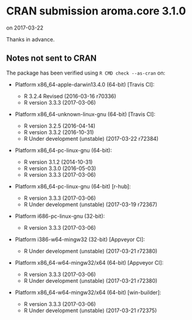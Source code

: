 # CRAN submission aroma.core 3.1.0

on 2017-03-22

Thanks in advance.


## Notes not sent to CRAN

The package has been verified using `R CMD check --as-cran` on:

* Platform x86_64-apple-darwin13.4.0 (64-bit) [Travis CI]:
  - R 3.2.4 Revised (2016-03-16 r70336)
  - R version 3.3.3 (2017-03-06)
  
* Platform x86_64-unknown-linux-gnu (64-bit) [Travis CI]:
  - R version 3.2.5 (2016-04-14)
  - R version 3.3.2 (2016-10-31)
  - R Under development (unstable) (2017-03-22 r72384)

* Platform x86_64-pc-linux-gnu (64-bit):
  - R version 3.1.2 (2014-10-31)
  - R version 3.3.0 (2016-05-03)
  - R version 3.3.3 (2017-03-06)

* Platform x86_64-pc-linux-gnu (64-bit) [r-hub]:
  - R version 3.3.3 (2017-03-06)
  - R Under development (unstable) (2017-03-19 r72367)

* Platform i686-pc-linux-gnu (32-bit):
  - R version 3.3.3 (2017-03-06)

* Platform i386-w64-mingw32 (32-bit) [Appveyor CI]:
  - R Under development (unstable) (2017-03-21 r72380)

* Platform x86_64-w64-mingw32/x64 (64-bit) [Appveyor CI]:
  - R version 3.3.3 (2017-03-06)
  - R Under development (unstable) (2017-03-21 r72380)

* Platform x86_64-w64-mingw32/x64 (64-bit) [win-builder]:
  - R version 3.3.3 (2017-03-06)
  - R Under development (unstable) (2017-03-21 r72375)
